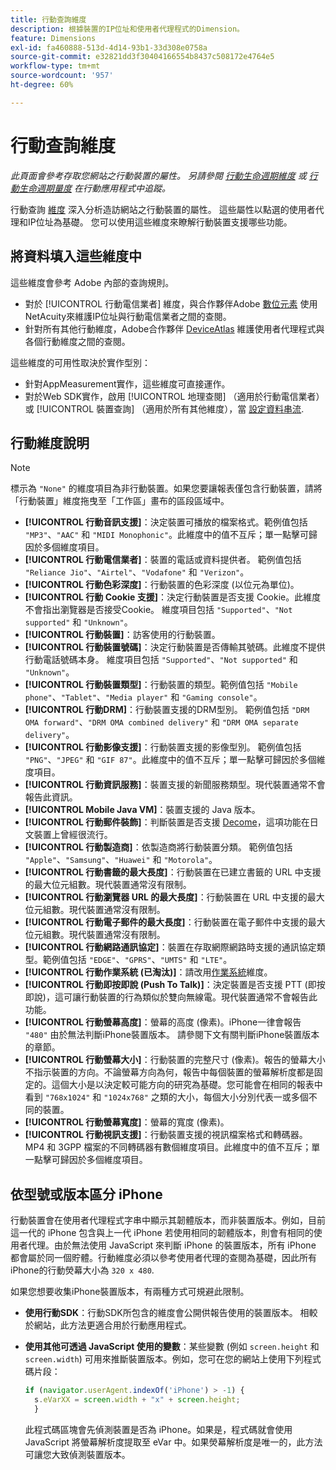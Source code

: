 ```yaml
---
title: 行動查詢維度
description: 根據裝置的IP位址和使用者代理程式的Dimension。
feature: Dimensions
exl-id: fa460888-513d-4d14-93b1-33d308e0758a
source-git-commit: e32821dd3f30404166554b8437c508172e4764e5
workflow-type: tm+mt
source-wordcount: '957'
ht-degree: 60%

---
```


# 行動查詢維度

*此頁面會參考存取您網站之行動裝置的屬性。 另請參閱 [行動生命週期維度](lifecycle-dimensions.md) 或 [行動生命週期量度](../metrics/lifecycle-metrics.md) 在行動應用程式中追蹤。*

行動查詢 [維度](overview.md) 深入分析造訪網站之行動裝置的屬性。 這些屬性以點選的使用者代理和IP位址為基礎。 您可以使用這些維度來瞭解行動裝置支援哪些功能。

## 將資料填入這些維度中

這些維度會參考 Adobe 內部的查詢規則。

* 對於 [!UICONTROL 行動電信業者] 維度，與合作夥伴Adobe [數位元素](https://www.digitalelement.com/) 使用NetAcuity來維護IP位址與行動電信業者之間的查閱。
* 針對所有其他行動維度，Adobe合作夥伴 [DeviceAtlas](https://deviceatlas.com/) 維護使用者代理程式與各個行動維度之間的查閱。

這些維度的可用性取決於實作型別：

* 針對AppMeasurement實作，這些維度可直接運作。
* 對於Web SDK實作，啟用 [!UICONTROL 地理查閱] （適用於行動電信業者）或 [!UICONTROL 裝置查詢] （適用於所有其他維度），當 [設定資料串流](https://experienceleague.adobe.com/docs/experience-platform/datastreams/configure.html).

## 行動維度說明

>[!NOTE]
>
>標示為 `"None"` 的維度項目為非行動裝置。如果您要讓報表僅包含行動裝置，請將「行動裝置」維度拖曳至「工作區」畫布的區段區域中。

* **[!UICONTROL 行動音訊支援]**：決定裝置可播放的檔案格式。範例值包括 `"MP3"`、`"AAC"` 和 `"MIDI Monophonic"`。此維度中的值不互斥；單一點擊可歸因於多個維度項目。
* **[!UICONTROL 行動電信業者]**：裝置的電話或資料提供者。 範例值包括 `"Reliance Jio"`、`"Airtel"`、`"Vodafone"` 和 `"Verizon"`。
* **[!UICONTROL 行動色彩深度]**：行動裝置的色彩深度 (以位元為單位)。
* **[!UICONTROL 行動 Cookie 支援]**：決定行動裝置是否支援 Cookie。此維度不會指出瀏覽器是否接受Cookie。 維度項目包括 `"Supported"`、`"Not supported"` 和 `"Unknown"`。
* **[!UICONTROL 行動裝置]**：訪客使用的行動裝置。
* **[!UICONTROL 行動裝置號碼]**：決定行動裝置是否傳輸其號碼。此維度不提供行動電話號碼本身。 維度項目包括 `"Supported"`、`"Not supported"` 和 `"Unknown"`。
* **[!UICONTROL 行動裝置類型]**：行動裝置的類型。範例值包括 `"Mobile phone"`、`"Tablet"`、`"Media player"` 和 `"Gaming console"`。
* **[!UICONTROL 行動DRM]**：行動裝置支援的DRM型別。 範例值包括 `"DRM OMA forward"`、`"DRM OMA combined delivery"` 和 `"DRM OMA separate delivery"`。
* **[!UICONTROL 行動影像支援]**：行動裝置支援的影像型別。 範例值包括 `"PNG"`、`"JPEG"` 和 `"GIF 87"`。此維度中的值不互斥；單一點擊可歸因於多個維度項目。
* **[!UICONTROL 行動資訊服務]**：裝置支援的新聞服務類型。現代裝置通常不會報告此資訊。
* **[!UICONTROL Mobile Java VM]**：裝置支援的 Java 版本。
* **[!UICONTROL 行動郵件裝飾]**：判斷裝置是否支援 [Decome](https://en.wikipedia.org/wiki/Decome)，這項功能在日文裝置上曾經很流行。
* **[!UICONTROL 行動製造商]**：依製造商將行動裝置分類。 範例值包括 `"Apple"`、`"Samsung"`、`"Huawei"` 和 `"Motorola"`。
* **[!UICONTROL 行動書籤的最大長度]**：行動裝置在已建立書籤的 URL 中支援的最大位元組數。現代裝置通常沒有限制。
* **[!UICONTROL 行動瀏覽器 URL 的最大長度]**：行動裝置在 URL 中支援的最大位元組數。現代裝置通常沒有限制。
* **[!UICONTROL 行動電子郵件的最大長度]**：行動裝置在電子郵件中支援的最大位元組數。現代裝置通常沒有限制。
* **[!UICONTROL 行動網路通訊協定]**：裝置在存取網際網路時支援的通訊協定類型。範例值包括 `"EDGE"`、`"GPRS"`、`"UMTS"` 和 `"LTE"`。
* **[!UICONTROL 行動作業系統 (已淘汰)]**：請改用[作業系統](operating-systems.md)維度。
* **[!UICONTROL 行動即按即說 (Push To Talk)]**：決定裝置是否支援 PTT (即按即說)，這可讓行動裝置的行為類似於雙向無線電。現代裝置通常不會報告此功能。
* **[!UICONTROL 行動螢幕高度]**：螢幕的高度 (像素)。iPhone一律會報告 `"480"` 由於無法判斷iPhone裝置版本。 請參閱下文有關判斷iPhone裝置版本的章節。
* **[!UICONTROL 行動螢幕大小]**：行動裝置的完整尺寸 (像素)。報告的螢幕大小不指示裝置的方向。不論螢幕方向為何，報告中每個裝置的螢幕解析度都是固定的。這個大小是以決定較可能方向的研究為基礎。您可能會在相同的報表中看到 `"768x1024"` 和 `"1024x768"` 之類的大小，每個大小分別代表一或多個不同的裝置。
* **[!UICONTROL 行動螢幕寬度]**：螢幕的寬度 (像素)。
* **[!UICONTROL 行動視訊支援]**：行動裝置支援的視訊檔案格式和轉碼器。MP4 和 3GPP 檔案的不同轉碼器有數個維度項目。此維度中的值不互斥；單一點擊可歸因於多個維度項目。

## 依型號或版本區分 iPhone

行動裝置會在使用者代理程式字串中顯示其韌體版本，而非裝置版本。例如，目前這一代的 iPhone 包含與上一代 iPhone 若使用相同的韌體版本，則會有相同的使用者代理。由於無法使用 JavaScript 來判斷 iPhone 的裝置版本，所有 iPhone 都會屬於同一個貯體。行動維度必須以參考使用者代理的查閱為基礎，因此所有iPhone的行動熒幕大小為 `320 x 480`.

如果您想要收集iPhone裝置版本，有兩種方式可規避此限制。

* **使用行動SDK**：行動SDK所包含的維度會公開供報告使用的裝置版本。 相較於網站，此方法更適合用於行動應用程式。
* **使用其他可透過 JavaScript 使用的變數**：某些變數 (例如 `screen.height` 和 `screen.width`) 可用來推斷裝置版本。例如，您可在您的網站上使用下列程式碼片段：

  ```js
  if (navigator.userAgent.indexOf('iPhone') > -1) {
    s.eVarXX = screen.width + "x" + screen.height;
    }
  ```

  此程式碼區塊會先偵測裝置是否為 iPhone。如果是，程式碼就會使用 JavaScript 將螢幕解析度提取至 eVar 中。如果熒幕解析度是唯一的，此方法可讓您大致偵測裝置版本。
